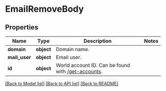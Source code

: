 # EmailRemoveBody

## Properties
Name | Type | Description | Notes
------------ | ------------- | ------------- | -------------
**domain** | **object** | Domain name. | 
**mail_user** | **object** | Email user. | 
**id** | **object** | World account ID. Can be found with [/get-accounts](#operation/getAccounts). | 

[[Back to Model list]](../README.md#documentation-for-models) [[Back to API list]](../README.md#documentation-for-api-endpoints) [[Back to README]](../README.md)

